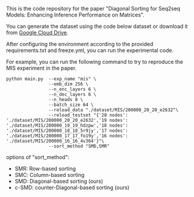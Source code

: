 This is the code repository for the paper "Diagonal Sorting for Seq2seq Models: Enhancing Inference Performance on Matrices".

You can generate the dataset using the code below dataset or download it from [Google Cloud Drive]([https://drive.google.com/drive/my-drive](https://drive.google.com/file/d/1r9OVIqI5fz7m2cI5fT9DoVTW1Oe0VZl6/view?usp=drive_link)).

After configuring the environment according to the provided requirements.txt and freeze.yml, you can run the experimental code.

For example, you can run the following command to try to reproduce the MIS experiment in the paper.
```
python main.py  --exp_name "mis" \
                --emb_dim 256 \
                --n_enc_layers 6 \
                --n_dec_layers 6 \
                --n_heads 8 \
                --batch_size 64 \
                --reload_data "./dataset/MIS/200000_20_20_e2632"\
                --reload_testset "{'20 nodes': './dataset/MIS/200000_20_20_e2632','19 nodes': './dataset/MIS/200000_19_19_hdzpw','18 nodes': './dataset/MIS/200000_18_18_5r9jy','17 nodes': './dataset/MIS/200000_17_17_fo19y','16 nodes': './dataset/MIS/200000_16_16_4v364'}"\
                --sort_method "SMD,SMR"
```

options of "sort_method":
 - SMR: Row-based sorting
 - SMC: Column-based sorting
 - SMD: Diagonal-based sorting (ours)
 - c-SMD: counter-Diagonal-based sorting (ours)
